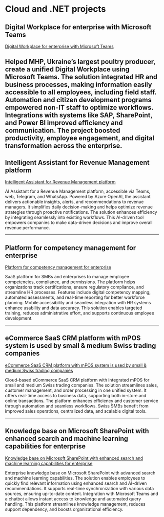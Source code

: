 # Cloud and .NET projects

## Digital Workplace for enterprise with Microsoft Teams

[Digital Workplace for enterprise with Microsoft Teams](Cloud/Digital-Workplace-for-enterprise-with-Microsoft-Teams.md)

Helped MHP, Ukraine’s largest poultry producer, create a unified Digital Workplace using Microsoft Teams. The solution integrated HR and business processes, making information easily accessible to all employees, including field staff. Automation and citizen development programs empowered non-IT staff to optimize workflows. Integrations with systems like SAP, SharePoint, and Power BI improved efficiency and communication. The project boosted productivity, employee engagement, and digital transformation across the enterprise.
---

## Intelligent Assistant for Revenue Management platform

[Intelligent Assistant for Revenue Management platform](Data%20&%20AI/Intelligent-Assistant-for-Revenue-Management-platform.md)

AI Assistant for a Revenue Management platform, accessible via Teams, web, Telegram, and WhatsApp. Powered by Azure OpenAI, the assistant delivers actionable insights, alerts, and recommendations to revenue managers. It simplifies daily decision-making and helps optimize revenue strategies through proactive notifications. The solution enhances efficiency by integrating seamlessly into existing workflows. This AI-driven tool empowers companies to make data-driven decisions and improve overall revenue performance.

---

## Platform for competency management for enterprise

[Platform for competency management for enterprise](Cloud/SaaS-platform-for-competency,-compliance,-and-permissions-management-for-SMBs-&-enterprises.md)

SaaS platform for SMBs and enterprises to manage employee competencies, compliance, and permissions. The platform helps organizations track certifications, ensure regulatory compliance, and streamline HR processes. Features include digital competency mapping, automated assessments, and real-time reporting for better workforce planning. Mobile accessibility and seamless integration with HR systems enhance usability and data accuracy. This solution enables targeted training, reduces administrative effort, and supports continuous employee development.

---

## eCommerce SaaS CRM platform with mPOS system is used by small & medium Swiss trading companies

[eCommerce SaaS CRM platform with mPOS system is used by small & medium Swiss trading companies](Cloud/eCommerce-SaaS-CRM-platform-with-mPOS-system-is-used-by-small-&-medium-Swiss-trading-companies.md)

Cloud-based eCommerce SaaS CRM platform with integrated mPOS for small and medium Swiss trading companies. The solution streamlines sales, customer management, and order processing in one unified system. It offers real-time access to business data, supporting both in-store and online transactions. The platform enhances efficiency and customer service through automation and seamless workflows. Swiss SMBs benefit from improved sales operations, centralized data, and scalable digital tools.

---

## Knowledge base on Microsoft SharePoint with enhanced search and machine learning capabilities for enterprise

[Knowledge base on Microsoft SharePoint with enhanced search and machine learning capabilities for enterprise](Data%20&%20AI/Knowledge-base-on-Microsoft-SharePoint-with-enhanced-search-and-machine-learning-capabilities-for-enterprise.md)

Enterprise knowledge base on Microsoft SharePoint with advanced search and machine learning capabilities. The solution enables employees to quickly find relevant information using enhanced search and AI-driven recommendations. It supports real-time synchronization with various data sources, ensuring up-to-date content. Integration with Microsoft Teams and a chatbot allows instant access to knowledge and automated query handling. This platform streamlines knowledge management, reduces support dependency, and boosts organizational efficiency.